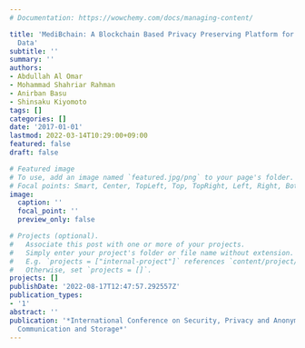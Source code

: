 ```yaml
---
# Documentation: https://wowchemy.com/docs/managing-content/

title: 'MediBchain: A Blockchain Based Privacy Preserving Platform for Healthcare
  Data'
subtitle: ''
summary: ''
authors:
- Abdullah Al Omar
- Mohammad Shahriar Rahman
- Anirban Basu
- Shinsaku Kiyomoto
tags: []
categories: []
date: '2017-01-01'
lastmod: 2022-03-14T10:29:00+09:00
featured: false
draft: false

# Featured image
# To use, add an image named `featured.jpg/png` to your page's folder.
# Focal points: Smart, Center, TopLeft, Top, TopRight, Left, Right, BottomLeft, Bottom, BottomRight.
image:
  caption: ''
  focal_point: ''
  preview_only: false

# Projects (optional).
#   Associate this post with one or more of your projects.
#   Simply enter your project's folder or file name without extension.
#   E.g. `projects = ["internal-project"]` references `content/project/deep-learning/index.md`.
#   Otherwise, set `projects = []`.
projects: []
publishDate: '2022-08-17T12:47:57.292557Z'
publication_types:
- '1'
abstract: ''
publication: '*International Conference on Security, Privacy and Anonymity in Computation,
  Communication and Storage*'
---
```

